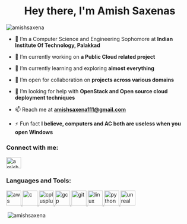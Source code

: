 <h1 align="center">Hey there, I'm Amish Saxenas</h1>
<p align="left"> <img src="https://komarev.com/ghpvc/?username=amishsaxena&label=Profile%20views&color=e60891&style=flat" alt="amishsaxena" /> </p>

- 🔭 I’m a Computer Science and Engineering Sophomore at **Indian Institute Of Technology, Palakkad**

- 🔭 I’m currently working on **a Public Cloud related project**

- 🌱 I’m currently learning and exploring **almost everything**

- 👯 I’m open for collaboration on **projects across various domains**

- 🤝 I’m looking for help with **OpenStack and Open source cloud deployment techniques**

- 📫 Reach me at **amishsaxena111@gmail.com**

- ⚡ Fun fact **I believe, computers and AC both are useless when you open Windows**

<h3 align="left">Connect with me:</h3>
<p align="left">
<a href="https://linkedin.com/in/amish-saxena" target="blank"><img align="center" src="https://cdn.jsdelivr.net/npm/simple-icons@3.0.1/icons/linkedin.svg" alt="amish-saxena" height="30" width="40" /></a>
</p>

<h3 align="left">Languages and Tools:</h3>
<p align="left"> <a href="https://aws.amazon.com" target="_blank"> <img src="https://devicons.github.io/devicon/devicon.git/icons/amazonwebservices/amazonwebservices-original-wordmark.svg" alt="aws" width="40" height="40"/> </a> <a href="https://www.cprogramming.com/" target="_blank"> <img src="https://devicons.github.io/devicon/devicon.git/icons/c/c-original.svg" alt="c" width="40" height="40"/> </a> <a href="https://www.w3schools.com/cpp/" target="_blank"> <img src="https://devicons.github.io/devicon/devicon.git/icons/cplusplus/cplusplus-original.svg" alt="cplusplus" width="40" height="40"/> </a> <a href="https://cloud.google.com" target="_blank"> <img src="https://www.vectorlogo.zone/logos/google_cloud/google_cloud-icon.svg" alt="gcp" width="40" height="40"/> </a> <a href="https://git-scm.com/" target="_blank"> <img src="https://www.vectorlogo.zone/logos/git-scm/git-scm-icon.svg" alt="git" width="40" height="40"/> </a> <a href="https://www.linux.org/" target="_blank"> <img src="https://devicons.github.io/devicon/devicon.git/icons/linux/linux-original.svg" alt="linux" width="40" height="40"/> </a> <a href="https://www.python.org" target="_blank"> <img src="https://devicons.github.io/devicon/devicon.git/icons/python/python-original.svg" alt="python" width="40" height="40"/> </a> <a href="https://unrealengine.com/" target="_blank"> <img src="https://raw.githubusercontent.com/kenangundogan/fontisto/036b7eca71aab1bef8e6a0518f7329f13ed62f6b/icons/svg/brand/unreal-engine.svg" alt="unreal" width="40" height="40"/> </a> </p>

<p>&nbsp;<img align="center" src="https://github-readme-stats.vercel.app/api?username=amishsaxena&show_icons=true&theme=dark&title_color=10ff00&text_color=e6ff00&cache_seconds=3000&locale=en" alt="amishsaxena" /></p>
